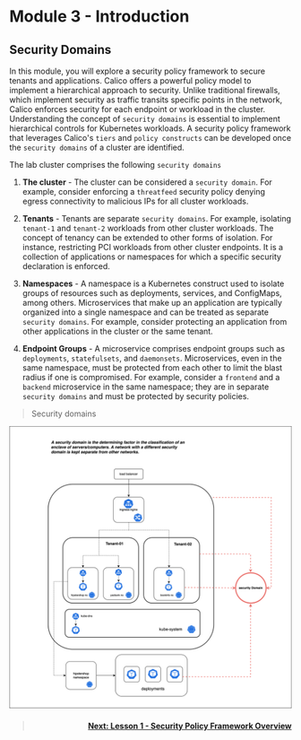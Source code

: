 
# Module 3 - Introduction

## Security Domains

In this module, you will explore a security policy framework to secure tenants and applications. Calico offers a powerful policy model to implement a hierarchical approach to security. Unlike traditional firewalls, which implement security as traffic transits specific points in the network, Calico enforces security for each endpoint or workload in the cluster. Understanding the concept of `security domains` is essential to implement hierarchical controls for Kubernetes workloads. A security policy framework that leverages Calico's `tiers` and `policy constructs` can be developed once the `security domains` of a cluster are identified. 

The lab cluster comprises the following `security domains`

1.  **The cluster** - The cluster can be considered a `security domain`. For example, consider enforcing a `threatfeed` security policy denying egress connectivity to malicious IPs for all cluster workloads.

2.  **Tenants** - Tenants are separate `security domains`. For example, isolating `tenant-1` and `tenant-2` workloads from other cluster workloads. The concept of tenancy can be extended to other forms of isolation. For instance, restricting PCI workloads from other cluster endpoints. It is a collection of applications or namespaces for which a specific security declaration is enforced. 

3.  **Namespaces** - A namespace is a Kubernetes construct used to isolate groups of resources such as deployments, services, and ConfigMaps, among others. Microservices that make up an application are typically organized into a single namespace and can be treated as separate `security domains`. For example, consider protecting an application from other applications in the cluster or the same tenant. 

4.  **Endpoint Groups** - A microservice comprises endpoint groups such as `deployments`, `statefulsets`, and `daemonsets`. Microservices, even in the same namespace, must be protected from each other to limit the blast radius if one is compromised. For example, consider a `frontend` and a `backend` microservice in the same namespace; they are in separate `security domains` and must be protected by security policies.   

> Security domains

![Security Domains](images/security-domains.png)

> #### <div align="right">  [Next: Lesson 1 - Security Policy Framework Overview](https://github.com/tigera-cs/quickstart-self-service/blob/main/modules/security-policy-framework-overview.md) </div>


